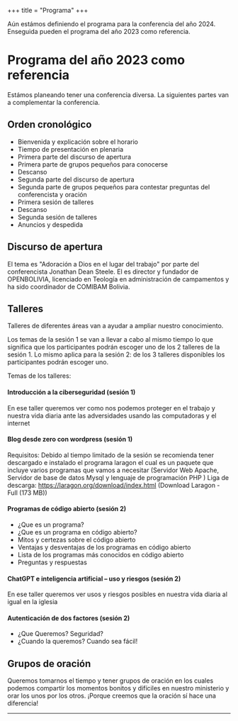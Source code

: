 +++
title = "Programa"
+++

Aún estámos definiendo el programa para la conferencia del año 2024.
Enseguida pueden el programa del año 2023 como referencia.

# Programa del año 2023 como referencia

Estámos planeando tener una conferencia diversa. La siguientes partes van a complementar la conferencia.

## Orden cronológico
* Bienvenida y explicación sobre el horario
* Tiempo de presentación en plenaria
* Primera parte del discurso de apertura
* Primera parte de grupos pequeños para conocerse
* Descanso
* Segunda parte del discurso de apertura
* Segunda parte de grupos pequeños para contestar preguntas del conferencista y oración
* Primera sesión de talleres
* Descanso
* Segunda sesión de talleres
* Anuncios y despedida


## Discurso de apertura

El tema es "Adoración a Dios en el lugar del trabajo" por parte del conferencista Jonathan Dean Steele.
El es director y fundador de OPENBOLIVIA, licenciado en Teología en administración de campamentos y ha sido coordinador de COMIBAM Bolivia.


## Talleres

Talleres de diferentes áreas van a ayudar a ampliar nuestro conocimiento. <!--Si tienen algún tema que quieren compartir en ese formato les pedimos que se dirigan con nosotros.-->

Los temas de la sesión 1 se van a llevar a cabo al mismo tiempo lo que significa que los participantes podrán escoger uno de los 2 talleres de la sesión 1.
Lo mismo aplica para la sesión 2: de los 3 talleres disponibles los participantes podrán escoger uno.

Temas de los talleres:
#### Introducción a la ciberseguridad (sesión 1)
En ese taller queremos ver como nos podemos proteger en el trabajo y nuestra vida diaria ante las adversidades usando las computadoras y el internet
#### Blog desde zero con wordpress (sesión 1)
Requisitos: Debido al tiempo limitado de la sesión se recomienda tener descargado e instalado el programa laragon el cual es un paquete que incluye varios programas que vamos a necesitar (Servidor Web Apache, Servidor de base de datos Mysql y lenguaje de programación PHP )
Liga de descarga: https://laragon.org/download/index.html  (Download Laragon - Full (173 MB))
#### Programas de código abierto (sesión 2)
* ¿Que es un programa?
* ¿Que es un programa en código abierto?
* Mitos y certezas sobre el código abierto
* Ventajas y desventajas de los programas en código abierto
* Lista de los programas más conocidos en código abierto
* Preguntas y respuestas
#### ChatGPT e inteligencia artificial – uso y riesgos (sesión 2)
En ese taller queremos ver usos y riesgos posibles en nuestra vida diaria al igual en la iglesia
#### Autenticación de dos factores  (sesión 2)
 * ¿Que Queremos? Seguridad?
 * ¿Cuando la queremos? Cuando sea fácil!
<!--
## Grupos de interés

En los grupos de interés se pueden reunir personas que trabajan en el mismo área para compartir sus experiencias. Ejemplos para grupos de interés pueden ser Linux, Windows, Ciber Seguridad etc.
-->

## Grupos de oración

Queremos tomarnos el tiempo y tener grupos de oración en los cuales podemos compartir los momentos bonitos y difíciles en nuestro ministerio y orar los unos por los otros. ¡Porque creemos que la oración sí hace una diferencia!

<!--
## Competencia "Tecnología para Misiones"

En ese espacio podemos compartir si hemos desarollado un programa o algo similar para que otros lo conozcan e igual lo puedan usar en sus ministerios.
-->
---
